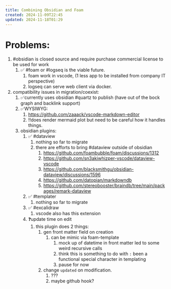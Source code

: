 ```yaml
---
title: Combining Obsidian and Foam
created: 2024-11-09T22:45
updated: 2024-11-18T01:29
---
```


# Problems:
1. #obsidian is closed source and require purchase commercial license to be used for work
	1. ✅ #foam or #logseq is the viable future.
		1. foam work in vscode, (1 less app to be installed from company IT perspective)
		2. logseq can serve web client via docker.
2. compatibility issues in migration/coexist:
	1. ✅currently uses obsidian #quartz to publish (have out of the bock graph and backlink support)
	2. ✅WYSIWYG:
		1. https://github.com/zaaack/vscode-markdown-editor
		2. ‼does render mermaid plot but need to be careful how it handles things.
	3. obsidian plugins:
		1. ✅ #dataview
			1. nothing so far to migrate
			2. there are efforts to bring #dataview outside of obsidian
				1. https://github.com/foambubble/foam/discussions/1312
				2. https://github.com/sn3akiwhizper-vscode/dataview-vscode
				3. https://github.com/blacksmithgu/obsidian-dataview/discussions/1596
				4. https://github.com/datopian/markdowndb
				5. https://github.com/stereobooster/braindb/tree/main/packages/remark-dataview
		2. ✅ #templater
			1. nothing so far to migrate
		3. ✅ #excalidraw
			1. vscode also has this extension
		4. ❓update time on edit
            1. this plugin does 2 things: 
                1. gen front matter field on creation
                    1. can be mimic via foam-template
						1. mock up of datetime in front matter led to some weird recursive calls
						2. think this is something to do with `:` been a functional special character in templating
						3. pause for now
                2. change `updated` on modification.
                    1. ??? 
                    2. maybe github hook?
